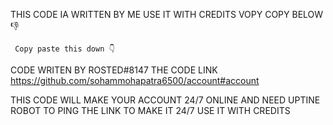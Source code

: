 THIS CODE IA WRITTEN BY ME USE IT WITH CREDITS VOPY COPY BELOW 👎

     Copy paste this down 👇
   
CODE WRITEN BY ROSTED#8147 THE CODE LINK https://github.com/sohammohapatra6500/account#account

THIS CODE WILL MAKE YOUR ACCOUNT 24/7 ONLINE AND NEED UPTINE ROBOT TO PING THE LINK TO MAKE IT 24/7
USE IT WITH CREDITS
